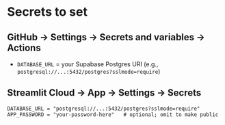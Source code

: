 # Secrets to set

## GitHub → Settings → Secrets and variables → Actions
- `DATABASE_URL` = your Supabase Postgres URI (e.g., `postgresql://...:5432/postgres?sslmode=require`)

## Streamlit Cloud → App → Settings → Secrets
```
DATABASE_URL = "postgresql://...:5432/postgres?sslmode=require"
APP_PASSWORD = "your-password-here"   # optional; omit to make public
```
